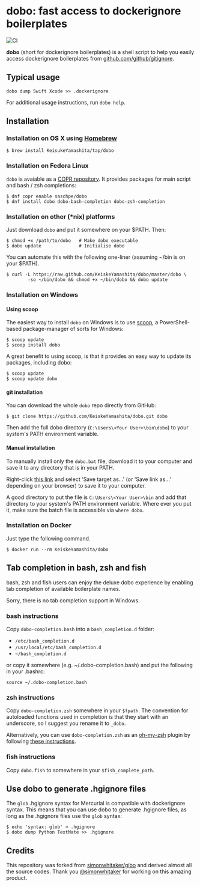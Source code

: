 # dobo: fast access to dockerignore boilerplates

![CI](https://github.com/KeiskeYamashita/dobo/workflows/CI/badge.svg)

**dobo** (short for dockerignore boilerplates) is a shell script to help you easily access dockerignore boilerplates from [github.com/github/gitignore](https://github.com/github/gitignore).

## Typical usage

```console
dobo dump Swift Xcode >> .dockerignore
```

For additional usage instructions, run `dobo help`.

## Installation

### Installation on OS X using [Homebrew](http://mxcl.github.com/homebrew/)

```console
$ brew install KeisukeYamashita/tap/dobo
```

### Installation on Fedora Linux

`dobo` is avaiable as a [COPR repository](https://copr.fedorainfracloud.org/). It provides packages for main script and bash / zsh completions:

```console
$ dnf copr enable saschpe/dobo
$ dnf install dobo dobo-bash-completion dobo-zsh-completion
```

### Installation on other (*nix) platforms

Just download `dobo` and put it somewhere on your $PATH. Then:

```console
$ chmod +x /path/to/dobo   # Make dobo executable
$ dobo update              # Initialise dobo
```

You can automate this with the following one-liner (assuming ~/bin is on your $PATH).

```console
$ curl -L https://raw.github.com/KeiskeYamashita/dobo/master/dobo \
        -so ~/bin/dobo && chmod +x ~/bin/dobo && dobo update
```

### Installation on Windows

#### Using scoop

The easiest way to install `dobo` on Windows is to use [scoop](https://github.com/lukesampson/scoop), a PowerShell-based package-manager of sorts for Windows:

```console
$ scoop update
$ scoop install dobo
```

A great benefit to using scoop, is that it provides an easy way to update its packages, including dobo:

```console
$ scoop update
$ scoop update dobo
```

#### git installation

You can download the whole `dobo` repo directly from GitHub:

```console
$ git clone https://github.com/KeiskeYamashita/dobo.git dobo
```

Then add the full dobo directory (`C:\Users\<Your User>\bin\dobo`) to your system's PATH environment variable.

#### Manual installation

To manually install only the `dobo.bat` file, download it to your computer and save it to any directory that is in your PATH.

Right-click [this link](https://raw.githubusercontent.com/KeiskeYamashita/dobo/master/dobo.bat) and select 'Save target as...' (or 'Save link as...' depending on your browser) to save it to your computer.

A good directory to put the file is `C:\Users\<Your User>\bin` and add that directory to your system's PATH environment variable. Where ever you put it, make sure the batch file is accessible via `where dobo`.

### Installation on Docker

Just type the following command.

```console
$ docker run --rm KeiskeYamashita/dobo
```

## Tab completion in bash, zsh and fish

bash, zsh and fish users can enjoy the deluxe dobo experience by enabling tab completion of available boilerplate names.

Sorry, there is no tab completion support in Windows.

### bash instructions

Copy `dobo-completion.bash` into a `bash_completion.d` folder:

* `/etc/bash_completion.d`
* `/usr/local/etc/bash_completion.d`
* `~/bash_completion.d`

or copy it somewhere (e.g. ~/.dobo-completion.bash) and put the following in your .bashrc:

```console
source ~/.dobo-completion.bash
```

### zsh instructions

Copy `dobo-completion.zsh` somewhere in your `$fpath`. The convention for autoloaded functions used in completion is that they start with an underscore, so I suggest you rename it to `_dobo`.

Alternatively, you can use `dobo-completion.zsh` as an [oh-my-zsh](https://github.com/robbyrussell/oh-my-zsh) plugin by following [these instructions](https://github.com/KeiskeYamashita/gitignore-boilerplates/wiki/Using-dobo-as-an-ohmyzsh-plugin).

### fish instructions

Copy `dobo.fish` to somewhere in your `$fish_complete_path`.

## Use dobo to generate .hgignore files

The `glob` .hgignore syntax for Mercurial is compatible with dockerignore syntax. This means that you can use dobo to generate .hgignore files, as long as the .hgignore files use the `glob` syntax:

```console
$ echo 'syntax: glob' > .hgignore
$ dobo dump Python TextMate >> .hgignore
```

## Credits

This repository was forked from [simonwhitaker/gibo](https://github.com/simonwhitaker/gibo) and derived almost all the source codes. Thank you [@simonwhitaker](https://github.com/simonwhitaker) for working on this amazing product.
